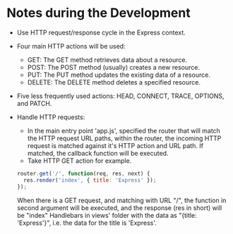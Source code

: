 # Notes during the Development
- Use HTTP request/response cycle in the Express context.

- Four main HTTP actions will be used:
  - GET: The GET method retrieves data about a resource.
  - POST: The POST method (usually) creates a new resource.
  - PUT: The PUT method updates the existing data of a resource.
  - DELETE: The DELETE method deletes a specified resource.

- Five less frequently used actions: HEAD, CONNECT, TRACE, OPTIONS, and PATCH.

- Handle HTTP requests:
  - In the main entry point 'app.js', specified the router that will match the HTTP request URL paths, within the router, the incoming HTTP request is matched against it's HTTP action and URL path. If matched, the callback function will be executed.
  - Take HTTP GET action for example.
  ```javascript 
  router.get('/', function(req, res, next) {
    res.render('index', { title: 'Express' });
  });
  ```
  When there is a GET request, and matching with URL "/", the function in second argument will be executed, and the response (res in short) will be "index" Handlebars in views' folder with the data as "{title: 'Express'}", i.e. the data for the title is 'Express'.
